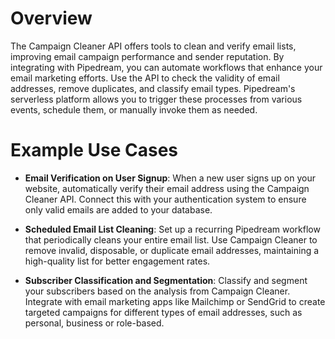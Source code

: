 # Overview

The Campaign Cleaner API offers tools to clean and verify email lists, improving email campaign performance and sender reputation. By integrating with Pipedream, you can automate workflows that enhance your email marketing efforts. Use the API to check the validity of email addresses, remove duplicates, and classify email types. Pipedream's serverless platform allows you to trigger these processes from various events, schedule them, or manually invoke them as needed.

# Example Use Cases

- **Email Verification on User Signup**: When a new user signs up on your website, automatically verify their email address using the Campaign Cleaner API. Connect this with your authentication system to ensure only valid emails are added to your database.

- **Scheduled Email List Cleaning**: Set up a recurring Pipedream workflow that periodically cleans your entire email list. Use Campaign Cleaner to remove invalid, disposable, or duplicate email addresses, maintaining a high-quality list for better engagement rates.

- **Subscriber Classification and Segmentation**: Classify and segment your subscribers based on the analysis from Campaign Cleaner. Integrate with email marketing apps like Mailchimp or SendGrid to create targeted campaigns for different types of email addresses, such as personal, business or role-based.
